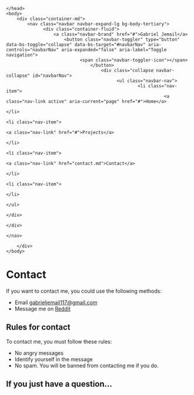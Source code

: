 <html>
    <head>
        <meta name="viewport" content="width=device-width, initial-scale=1.0">
        <script src="sscr.js"></script>
        <script>
            var randomDiv = add('div', '', 'rdiv', '', 'Hello World!');
        </script>
        <link href="https://cdn.jsdelivr.net/npm/bootstrap@5.3.3/dist/css/bootstrap.min.css" rel="stylesheet" integrity="sha384-QWTKZyjpPEjISv5WaRU9OFeRpok6YctnYmDr5pNlyT2bRjXh0JMhjY6hW+ALEwIH" crossorigin="anonymous">

    </head>
    <body>
        <div class="container-md">
            <nav class="navbar navbar-expand-lg bg-body-tertiary">
                  <div class="container-fluid">
                      <a class="navbar-brand" href="#">Gabriel Jemail</a>
                          <button class="navbar-toggler" type="button" data-bs-toggle="collapse" data-bs-target="#navbarNav" aria-controls="navbarNav" aria-expanded="false" aria-label="Toggle navigation">
                                <span class="navbar-toggler-icon"></span>
                                    </button>
                                        <div class="collapse navbar-collapse" id="navbarNav">
                                              <ul class="navbar-nav">
                                                      <li class="nav-item">
                                                                <a class="nav-link active" aria-current="page" href="#">Home</a>
                                                                        </li>
                                                                                <li class="nav-item">
                                                                                          <a class="nav-link" href="#">Projects</a>
                                                                                                  </li>
                                                                                                          <li class="nav-item">
                                                                                                                    <a class="nav-link" href="contact.md">Contact</a>
                                                                                                                            </li>
                                                                                                                                    <li class="nav-item">
                                                                                                                                                      </li>
                                                                                                                                                            </ul>
                                                                                                                                                                </div>
                                                                                                                                                                  </div>
                                                                                                                                                                  </nav>
            
        </div>
    </body>
</html>

# Contact

If you want to contact me, you could use the following methods:
- Email gabrieljemail117@gmail.com
- Message me on [Reddit](https://reddit.com/u/Infinite_Ear_18)

## Rules for contact

To contact me, you must follow these rules:
- No angry messages
- Identify yourself in the message
- No spam. You will be banned from contacting me if you do.

## If you just have a question...

